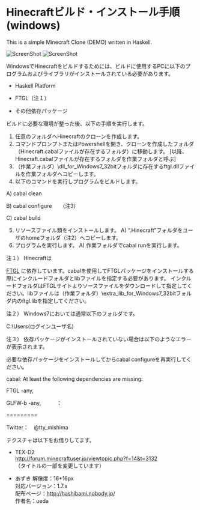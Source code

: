 Hinecraftビルド・インストール手順(windows)
=========

This is a simple Minecraft Clone (DEMO) written in Haskell.


![ScreenShot](https://raw.github.com/tmishima/Hinecraft/master/Hinecraft_title.png)
![ScreenShot](https://raw.github.com/tmishima/Hinecraft/master/Hinecraft_blocks.png)

WindowsでHinecraftをビルドするためには、ビルドに使用するPCに以下のプログラムおよびライブラリがインストールされている必要があります。

* Haskell Platform

* FTGL（注１）

* その他依存パッケージ

ビルドに必要な環境が整った後、以下の手順を実行します。



1.	任意のフォルダへHinecraftのクローンを作成します。
2.	コマンドプロンプトまたはPowershellを開き、クローンを作成したフォルダ（Hinecraft.cabalファイルが存在するフォルダ）に移動します。
[以降、Hinecraft.cabalファイルが存在するフォルダを作業フォルダと呼ぶ]
3.	（作業フォルダ）\dll_for_Windows7_32bitフォルダに存在するftgl.dllファイルを作業フォルダへコピーします。
4.	以下のコマンドを実行しプログラムをビルドします。

  A)	 cabal clean

  B)	 cabal configure　　（注3）
  
  C)	 cabal build
  
5.	リソースファイル類をインストールします。
  A)	“.Hinecraft”フォルダをユーザのhomeフォルダ（注2）へコピーします。
6.	プログラムを実行します。
  A)	作業フォルダでcabal runを実行します。

注１）	Hinecraftは

[FTGL](http://sourceforge.net/apps/mediawiki/ftgl/index.php?title=Main_Page)
に依存しています。cabalを使用してFTGLパッケージをインストールする際にインクルードフォルダとlibファイルを指定する必要があります。
インクルードフォルダはFTGLサイトよりソースファイルをダウンロードして指定してください。libファイルは（作業フォルダ）\extra_lib_for_Windows7_32bitフォルダ内のftgl.libを指定してください。

注２）	Windows7においては通常以下のフォルダです。 

C:\Users\(ログインユーザ名)

注３）	依存パッケージがインストールされていない場合は以下のようなエラーが表示されます。

必要な依存パッケージをインストールしてからcabal configureを再実行してください。

cabal: At least the following dependencies are missing:

FTGL -any,

GLFW-b -any,　　　：

=========

Twitter：　@tty_mishima  

テクスチャは以下をお借りしてます。  

* TEX-D2  
http://forum.minecraftuser.jp/viewtopic.php?f=14&t=3132  
（タイトルの一部を変更しています）  

* あずき
解像度：16*16px  
対応バージョン：1.7.x  
配布ページ：http://hashibami.nobody.jp/  
作者名：ueda  
